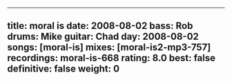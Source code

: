 
---
title: moral is
date: 2008-08-02
bass:	Rob
drums:	Mike
guitar:	Chad
day: 2008-08-02
songs: [moral-is]
mixes: [moral-is2-mp3-757]
recordings: moral-is-668
rating: 8.0
best: false
definitive: false
weight: 0
---
